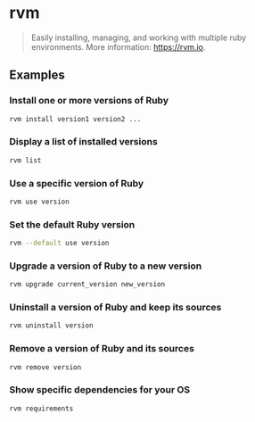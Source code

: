 # rvm

> Easily installing, managing, and working with multiple ruby environments. More information: <https://rvm.io>.

## Examples

### Install one or more versions of Ruby

```bash
rvm install version1 version2 ...
```

### Display a list of installed versions

```bash
rvm list
```

### Use a specific version of Ruby

```bash
rvm use version
```

### Set the default Ruby version

```bash
rvm --default use version
```

### Upgrade a version of Ruby to a new version

```bash
rvm upgrade current_version new_version
```

### Uninstall a version of Ruby and keep its sources

```bash
rvm uninstall version
```

### Remove a version of Ruby and its sources

```bash
rvm remove version
```

### Show specific dependencies for your OS

```bash
rvm requirements
```
